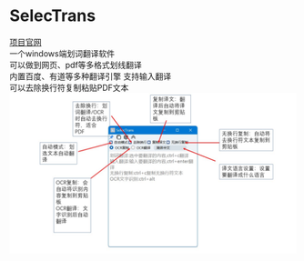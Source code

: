 # SelecTrans
[项目官网](http://www.xunbu.cc/lightrans)  
一个windows端划词翻译软件  
可以做到网页、pdf等多格式划线翻译  
内置百度、有道等多种翻译引擎
支持输入翻译  
可以去除换行符复制粘贴PDF文本
![Image text](https://github.com/xunbu/SelecTrans/blob/main/examplephoto/%E5%8A%9F%E8%83%BD%E4%BB%8B%E7%BB%8D.jpg)  
